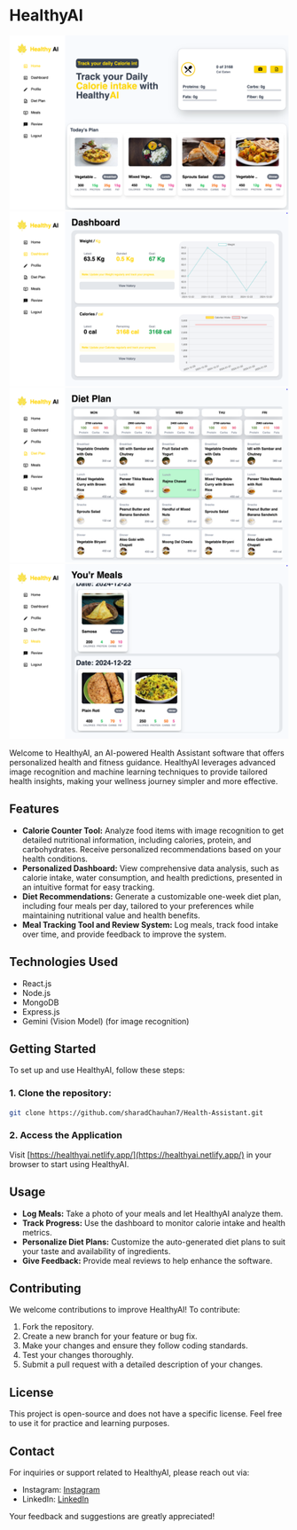 # HealthyAI

![Demo URL](/client/src/assets/s1.png)
![Demo URL](/client/src/assets/s2.png)
![Demo URL](/client/src/assets/s3.png)
![Demo URL](/client/src/assets/s4.png)

Welcome to HealthyAI, an AI-powered Health Assistant software that offers personalized health and fitness guidance. HealthyAI leverages advanced image recognition and machine learning techniques to provide tailored health insights, making your wellness journey simpler and more effective.

## Features

- **Calorie Counter Tool:** Analyze food items with image recognition to get detailed nutritional information, including calories, protein, and carbohydrates. Receive personalized recommendations based on your health conditions.
- **Personalized Dashboard:** View comprehensive data analysis, such as calorie intake, water consumption, and health predictions, presented in an intuitive format for easy tracking.
- **Diet Recommendations:** Generate a customizable one-week diet plan, including four meals per day, tailored to your preferences while maintaining nutritional value and health benefits.
- **Meal Tracking Tool and Review System:** Log meals, track food intake over time, and provide feedback to improve the system.

## Technologies Used

- React.js
- Node.js
- MongoDB
- Express.js
- Gemini (Vision Model) (for image recognition)

## Getting Started

To set up and use HealthyAI, follow these steps:

### 1. Clone the repository:

   ```bash
   git clone https://github.com/sharadChauhan7/Health-Assistant.git
   ```


### 2. Access the Application

Visit [https://healthyai.netlify.app/](https://healthyai.netlify.app/) in your browser to start using HealthyAI.

## Usage

- **Log Meals:** Take a photo of your meals and let HealthyAI analyze them.
- **Track Progress:** Use the dashboard to monitor calorie intake and health metrics.
- **Personalize Diet Plans:** Customize the auto-generated diet plans to suit your taste and availability of ingredients.
- **Give Feedback:** Provide meal reviews to help enhance the software.

## Contributing

We welcome contributions to improve HealthyAI! To contribute:

1. Fork the repository.
2. Create a new branch for your feature or bug fix.
3. Make your changes and ensure they follow coding standards.
4. Test your changes thoroughly.
5. Submit a pull request with a detailed description of your changes.

## License

This project is open-source and does not have a specific license. Feel free to use it for practice and learning purposes.

## Contact

For inquiries or support related to HealthyAI, please reach out via:

- Instagram: [ Instagram ](https://www.instagram.com/sharad.s.chauhan/reels)
- LinkedIn: [LinkedIn](https://www.linkedin.com/in/sharad-chauhan-24a62126a/)

Your feedback and suggestions are greatly appreciated!
